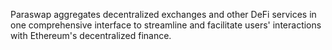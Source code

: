 Paraswap aggregates decentralized exchanges and other DeFi services in one comprehensive interface to streamline and facilitate users' interactions with Ethereum's decentralized finance.